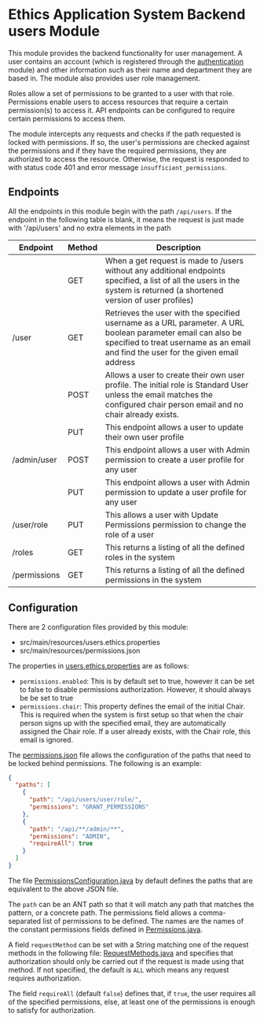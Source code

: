 # Ethics Application System Backend users Module
This module provides the backend functionality for user management. A user contains an account (which is registered through
the [authentication](../authentication) module) and other information such as their name and department they are based in. The module also
provides user role management.

Roles allow a set of permissions to be granted to a user with that role. Permissions enable users to access resources that
require a certain permission(s) to access it. API endpoints can be configured to require certain permissions to access them.

The module intercepts any requests and checks if the path requested is locked with permissions. If so, the user's permissions
are checked against the permissions and if they have the required permissions, they are authorized to access the resource.
Otherwise, the request is responded to with status code 401 and error message `insufficient_permissions`.

## Endpoints
All the endpoints in this module begin with the path `/api/users`. If the endpoint in the following table is blank, it means
the request is just made with '/api/users' and no extra elements in the path

| Endpoint     | Method | Description                                                                                                                                                                                        |
|--------------|--------|----------------------------------------------------------------------------------------------------------------------------------------------------------------------------------------------------|
|              | GET    | When a get request is made to /users without any additional endpoints specified, a list of all the users in the system is returned (a shortened version of user profiles)                              |
| /user        | GET    | Retrieves the user with the specified username as a URL parameter. A URL boolean parameter email can also be specified to treat username as an email and find the user for the given email address |
|              | POST   | Allows a user to create their own user profile. The initial role is Standard User unless the email matches the configured chair person email and no chair already exists.                          |
|              | PUT    | This endpoint allows a user to update their own user profile                                                                                                                                       |
| /admin/user  | POST   | This endpoint allows a user with Admin permission to create a user profile for any user                                                                                                            |
|              | PUT    | This endpoint allows a user with Admin permission to update a user profile for any user                                                                                                            |
| /user/role   | PUT    | This allows a user with Update Permissions permission to change the role of a user                                                                                                                 |
| /roles       | GET    | This returns a listing of all the defined roles in the system                                                                                                                                      |
| /permissions | GET    | This returns a listing of all the defined permissions in the system                                                                                                                                |

## Configuration
There are 2 configuration files provided by this module:
* src/main/resources/users.ethics.properties
* src/main/resources/permissions.json

The properties in [users.ethics.properties](src/main/resources/users.ethics.properties) are as follows:
* `permissions.enabled`: This is by default set to true, however it can be set to false to disable permissions authorization. However, it should always be
 be set to true
* `permissions.chair`: This property defines the email of the initial Chair. This is required when the system is first setup
 so that when the chair person signs up with the specified email, they are automatically assigned the Chair role. If a user
 already exists, with the Chair role, this email is ignored.

The [permissions.json](src/main/resources/permissions.json) file allows the configuration of the paths that need to be locked behind permissions. The following
is an example:
```json
{
  "paths": [
    {
      "path": "/api/users/user/role/",
      "permissions": "GRANT_PERMISSIONS"
    },
    {
      "path": "/api/**/admin/**",
      "permissions": "ADMIN",
      "requireAll": true
    }
  ]
}
```
The file [PermissionsConfiguration.java](src/main/java/ie/ul/edward/ethics/users/config/PermissionsConfiguration.java) by default defines the paths
that are equivalent to the above JSON file.

The `path` can be an ANT path so that it will match any path that matches the pattern, or a concrete path. The permissions field
allows a comma-separated list of permissions to be defined. The names are the names of the constant permissions fields defined in
[Permissions.java](src/main/java/ie/ul/edward/ethics/users/authorization/Permissions.java).

A field `requestMethod` can be set with a String matching one of the request methods in the following file:
[RequestMethods.java](src/main/java/ie/ul/edward/ethics/users/authorization/RequestMethod.java) and specifies that authorization
should only be carried out if the request is made using that method. If not specified, the default is `ALL` which means any request
requires authorization.

The field `requireAll` (default `false`) defines that, if `true`, the user requires all of the specified permissions, else, at
least one of the permissions is enough to satisfy for authorization.
